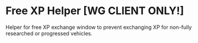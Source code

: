 # Free XP Helper [WG CLIENT ONLY!]

Helper for free XP exchange window to prevent exchanging XP for non-fully researched or progressed vehicles.

